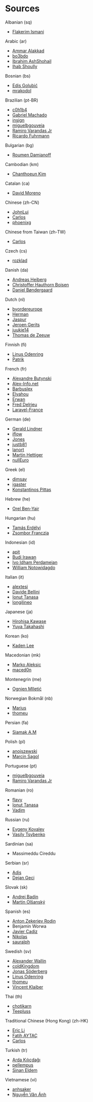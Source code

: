 # Sources

Albanian (sq)

* [Flakerim Ismani](https://github.com/Flakerimi)

Arabic (ar)

* [Ammar Alakkad](https://github.com/AAlakkad)
* [bo3bdo](https://github.com/bo3bdo)
* [Ibrahim AshShohail](https://github.com/laheab)
* [Ihab Shoully](https://github.com/shoully)

Bosnian (bs)

* [Edis Golubić](https://github.com/golubic)
* [mrakodol](https://github.com/mrakodol)

Brazilian (pt-BR)

* [c0h1b4](https://github.com/c0h1b4)
* [Gabriel Machado](https://github.com/gmsantosxl)
* [insign](https://github.com/insign)
* [miguelbgouveia](https://github.com/miguelbgouveia)
* [Ramiro Varandas Jr](https://github.com/ramirovjr)
* [Ricardo Fuhrmann](https://github.com/Fuhrmann)

Bulgarian (bg)

* [Roumen Damianoff](https://github.com/RoumenDamianoff)

Cambodian (km)

* [Chanthoeun Kim](https://github.com/Chanthoeun)

Catalan (ca)

* [David Moreno](https://github.com/davidmb91)

Chinese (zh-CN)

* [JohnLui](https://github.com/johnlui)
* [Carlos](https://github.com/overtrue)
* [phoenixg](https://github.com/phoenixg)

Chinese from Taiwan (zh-TW)

* [Carlos](https://github.com/overtrue)

Czech (cs)

* [rozklad](https://github.com/rozklad)

Danish (da)

* [Andreas Heiberg](https://github.com/AndreasHeiberg)
* [Christoffer Hauthorn Boisen](https://github.com/hauthorn)
* [Daniel Bøndergaard](https://github.com/danielboendergaard)

Dutch (nl)

* [byordereurope](https://github.com/byordereurope)
* [Herman](https://github.com/sintemaa)
* [Jaspur](https://github.com/jaspur)
* [Jeroen Gerits](https://github.com/jeroengerits)
* [juukie14](https://github.com/juukie14)
* [Thomas de Zeeuw](https://github.com/Thomasdezeeuw)

Finnish (fi)

* [Linus Odenring](https://github.com/linusodenring)
* [Patrik](https://github.com/gkunno)

French (fr)

* [Alexandre Butynski](https://github.com/alexandre-butynski)
* [Alex-Info.net](https://github.com/AlexInfoNet)
* [Barbuslex](https://github.com/barbuslex)
* [Elyahou](https://github.com/Elyahou)
* [Erwan](https://github.com/NaWer)
* [Fred Delrieu](https://github.com/caouecs)
* [Laravel-France](https://github.com/laravel-france)

German (de)

* [Gerald Lindner](https://github.com/vauteer)
* [iflow](https://github.com/iflow)
* [Jones](https://github.com/JN-Jones)
* [justb81](https://github.com/justb81)
* [lanort](https://github.com/lanort)
* [Martin Hettiger](https://github.com/hettiger)
* [nullEuro](https://github.com/nullEuro)

Greek (el)

* [dimsav](https://github.com/dimsav)
* [igaster](https://github.com/igaster)
* [Konstantinos Pittas](https://github.com/kostaspt)

Hebrew (he)

* [Orel Ben-Yair](https://github.com/LighTo273)

Hungarian (hu)

* [Tamás Erdélyi](https://github.com/terdelyi)
* [Zsombor Franczia](https://github.com/frzsombor)

Indonesian (id)

* [apit](https://github.com/apit)
* [Budi Irawan](https://github.com/deerawan)
* [Ivo Idham Perdameian](https://github.com/idhamperdameian)
* [William Notowidagdo](https://github.com/williamn)

Italian (it)

* [alextesi](https://github.com/alextesi)
* [Davide Bellini](https://github.com/billmn)
* [Ionut Tanasa](https://github.com/ionut-tanasa)
* [longilineo](https://github.com/longilineo)

Japanese (ja)

* [Hirohisa Kawase](https://github.com/HiroKws)
* [Yuya Takahashi](https://github.com/takahashiyuya)

Korean (ko)

* [Kaden Lee](https://github.com/thisiskaden)

Macedonian (mk)

* [Marko Aleksic](https://github.com/psybaron)
* [maced0n](https://github.com/maced0n)

Montenegrin (me)

* [Ognjen MIletić](https://github.com/ognjenm)

Norwegian Bokmål (nb)

* [Marius](https://github.com/mariuso)
* [thomeu](https://github.com/thomeu)

Persian (fa)

* [Siamak A.M](https://github.com/blacksrc)

Polish (pl)

* [anojszewski](https://github.com/anojszewski)
* [Marcin Sągol](https://github.com/soee)

Portuguese (pt)

* [miguelbgouveia](https://github.com/miguelbgouveia)
* [Ramiro Varandas Jr](https://github.com/ramirovjr)

Romanian (ro)

* [flavy](https://github.com/flavy)
* [Ionut Tanasa](https://github.com/ionut-tanasa)
* [Vadim](https://github.com/cojocaru)

Russian (ru)

* [Evgeny Kovalev](https://github.com/EvgenyKovalev)
* [Vasily Tsybenko](https://github.com/VasayXTX)

Sardinian (sa)

* Massimeddu Cireddu

Serbian (sr)

* [Adis](https://github.com/adis-me)
* [Dejan Geci](https://github.com/dejangeci)

Slovak (sk)

* [Andrej Badin](https://github.com/Andreyco)
* [Martin Olšanský](https://github.com/MartinOlsansky)

Spanish (es)

* [Anton Zekeriev Rodin](https://github.com/antonrodin)
* Benjamin Worwa
* [Javier Cadiz](https://github.com/cadizjavier)
* [Nikolas](https://github.com/nikoskip)
* [sauralph](https://github.com/sauralph)

Swedish (sv)

* [Alexander Wallin](https://github.com/alexanderwallin)
* [coldKingdom](https://github.com/coldKingdom)
* [Jonas Söderberg](https://github.com/imevul)
* [Linus Odenring](https://github.com/linusodenring)
* [thomeu](https://github.com/thomeu)
* [Vincent Klaiber](https://github.com/vincentklaiber)

Thai (th)

* [chotikarn](https://github.com/chotikarn)
* [Teepluss](https://github.com/teepluss)

Traditional Chinese (Hong Kong) (zh-HK)

* [Eric Li](https://github.com/ericksli)
* [Fatih AYTAÇ](https://github.com/computeus)
* [Carlos](https://github.com/overtrue)

Turkish (tr)

* [Arda Kılıçdağı](https://github.com/Ardakilic)
* [pellempus](https://github.com/pellempus)
* [Sinan Eldem](https://github.com/sineld)

Vietnamese (vi)

* [anhsaker](https://github.com/anhsaker)
* [Nguyễn Văn Ánh](https://github.com/anhskohbo)
